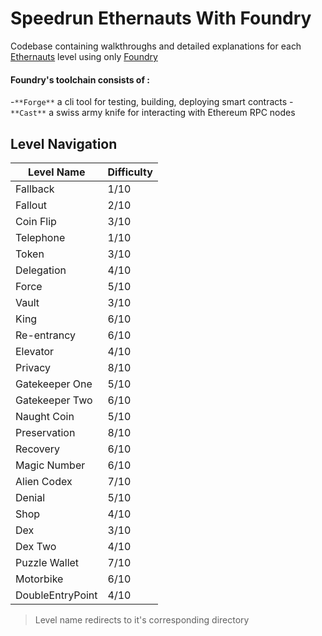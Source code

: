 # Speedrun Ethernauts With Foundry

Codebase containing walkthroughs and detailed explanations for each [Ethernauts](https://ethernaut.openzeppelin.com/) level using only [Foundry](https://book.getfoundry.sh/index.html) 

#### Foundry's toolchain consists of :
-`**Forge**` a cli tool for testing, building, deploying smart contracts
-`**Cast**` a swiss army knife for interacting with Ethereum RPC nodes

## Level Navigation
| Level Name       | Difficulty  |
| -----------      | ----------- |
| Fallback         | 1/10        |
| Fallout          | 2/10        |
| Coin Flip        | 3/10        |
| Telephone        | 1/10        |
| Token            | 3/10        |
| Delegation       | 4/10        |
| Force            | 5/10        |
| Vault            | 3/10        |
| King             | 6/10        |
| Re-entrancy      | 6/10        |
| Elevator         | 4/10        |
| Privacy          | 8/10        |
| Gatekeeper One   | 5/10        |
| Gatekeeper Two   | 6/10        |
| Naught Coin      | 5/10        |
| Preservation     | 8/10        |
| Recovery         | 6/10        |
| Magic Number     | 6/10        |
| Alien Codex      | 7/10        |
| Denial           | 5/10        |
| Shop             | 4/10        |
| Dex              | 3/10        |
| Dex Two          | 4/10        |
| Puzzle Wallet    | 7/10        |
| Motorbike        | 6/10        |
| DoubleEntryPoint | 4/10        |
> Level name redirects to it's corresponding directory
